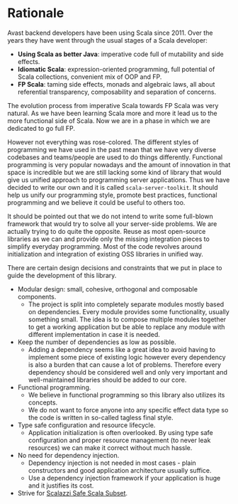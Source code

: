 # Rationale

Avast backend developers have been using Scala since 2011. Over the years they have went through the usual stages of a Scala developer:

* **Using Scala as better Java**: imperative code full of mutability and side effects.
* **Idiomatic Scala**: expression-oriented programming, full potential of Scala collections, convenient mix of OOP and FP.
* **FP Scala**: taming side effects, monads and algebraic laws, all about referential transparency, composability and separation of concerns.

The evolution process from imperative Scala towards FP Scala was very natural. As we have been learning Scala more and more it lead us to
the more functional side of Scala. Now we are in a phase in which we are dedicated to go full FP.

However not everything was rose-colored. The different styles of programming we have used in the past mean that we have very diverse
codebases and teams/people are used to do things differently. Functional programming is very popular nowadays and the amount of innovation
in that space is incredible but we are still lacking some kind of library that would give us unified approach to programming server 
applications. Thus we have decided to write our own and it is called `scala-server-toolkit`. It should help us unify our programming style,
promote best practices, functional programming and we believe it could be useful to others too.

It should be pointed out that we do not intend to write some full-blown framework that would try to solve all your server-side problems.
We are actually trying to do quite the opposite. Reuse as most open-source libraries as we can and provide only the missing integration 
pieces to simplify everyday programming. Most of the code revolves around initialization and integration of existing OSS libraries in
unified way.

There are certain design decisions and constraints that we put in place to guide the development of this library.

* Modular design: small, cohesive, orthogonal and composable components.
  * The project is split into completely separate modules mostly based on dependencies. Every module provides some functionality, usually
  something small. The idea is to compose multiple modules together to get a working application but be able to replace any module
  with different implementation in case it is needed.
* Keep the number of dependencies as low as possible.
  * Adding a dependency seems like a great idea to avoid having to implement some piece of existing logic however every dependency is also
  a burden that can cause a lot of problems. Therefore every dependency should be considered well and only very important and well-maintained 
  libraries should be added to our core.
* Functional programming.
  * We believe in functional programming so this library also utilizes its concepts.
  * We do not want to force anyone into any specific effect data type so the code is written in so-called tagless final style.
* Type safe configuration and resource lifecycle.
  * Application initialization is often overlooked. By using type safe configuration and proper resource management (to never leak resources)
  we can make it correct without much hassle.
* No need for dependency injection.
  * Dependency injection is not needed in most cases - plain constructors and good application architecture usually suffice.
  * Use a dependency injection framework if your application is huge and it justifies its cost.
* Strive for [Scalazzi Safe Scala Subset](https://slides.yowconference.com/yowwest2014/Morris-ParametricityTypesDocumentationCodeReadability.pdf).
